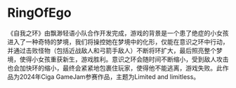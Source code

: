 # RingOfEgo
《自我之环》由飘渺轻语小队合作开发完成，游戏的背景是一个患了绝症的小女孩进入了一种奇特的梦境，我们将操控她在梦境中的化形，仅能在意识之环中行动，并通过击败怪物（包括近战敌人和弓箭手敌人）不断将环扩大，最后照亮整个梦境，使得小女孩重获新生，游戏胜利。意识之环会随时间不断缩小，受到敌人攻击也会加快环的缩小，最终会紧紧地包裹住玩家，使得他不能逃离，游戏失败。此作品为2024年Ciga GameJam参赛作品，主题为Limited and limitless。
